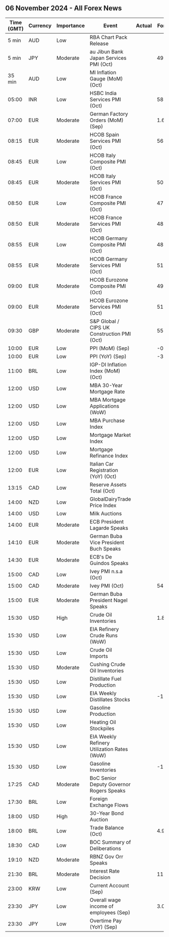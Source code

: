 ## 06 November 2024 - All Forex News

| Time (GMT) | Currency | Importance | Event | Actual | Forecast | Previous |
|------|----------|------------|-------|--------|----------|----------|
| 5 min | AUD | Low | RBA Chart Pack Release |  |  |  |
| 5 min | JPY | Moderate | au Jibun Bank Japan Services PMI (Oct) |  | 49.3 | 53.1 |
| 35 min | AUD | Low | MI Inflation Gauge (MoM) (Oct) |  |  | 0.1% |
| 05:00 | INR | Low | HSBC India Services PMI (Oct) |  | 58.3 | 57.7 |
| 07:00 | EUR | Moderate | German Factory Orders (MoM) (Sep) |  | 1.6% | -5.8% |
| 08:15 | EUR | Moderate | HCOB Spain Services PMI (Oct) |  | 56.6 | 57.0 |
| 08:45 | EUR | Low | HCOB Italy Composite PMI (Oct) |  |  | 49.7 |
| 08:45 | EUR | Moderate | HCOB Italy Services PMI (Oct) |  | 50.3 | 50.5 |
| 08:50 | EUR | Low | HCOB France Composite PMI (Oct) |  | 47.3 | 48.6 |
| 08:50 | EUR | Moderate | HCOB France Services PMI (Oct) |  | 48.3 | 49.6 |
| 08:55 | EUR | Low | HCOB Germany Composite PMI (Oct) |  | 48.4 | 47.5 |
| 08:55 | EUR | Moderate | HCOB Germany Services PMI (Oct) |  | 51.4 | 50.6 |
| 09:00 | EUR | Moderate | HCOB Eurozone Composite PMI (Oct) |  | 49.7 | 49.6 |
| 09:00 | EUR | Moderate | HCOB Eurozone Services PMI (Oct) |  | 51.2 | 51.4 |
| 09:30 | GBP | Moderate | S&P Global / CIPS UK Construction PMI (Oct) |  | 55.3 | 57.2 |
| 10:00 | EUR | Low | PPI (MoM) (Sep) |  | -0.5% | 0.6% |
| 10:00 | EUR | Low | PPI (YoY) (Sep) |  | -3.5% | -2.3% |
| 11:00 | BRL | Low | IGP-DI Inflation Index (MoM) (Oct) |  |  | 1.03% |
| 12:00 | USD | Low | MBA 30-Year Mortgage Rate |  |  | 6.73% |
| 12:00 | USD | Low | MBA Mortgage Applications (WoW) |  |  | -0.1% |
| 12:00 | USD | Low | MBA Purchase Index |  |  | 137.8 |
| 12:00 | USD | Low | Mortgage Market Index |  |  | 214.5 |
| 12:00 | USD | Low | Mortgage Refinance Index |  |  | 630.0 |
| 12:00 | EUR | Low | Italian Car Registration (YoY) (Oct) |  |  | -10.7% |
| 13:15 | CAD | Low | Reserve Assets Total (Oct) |  |  | 128.1B |
| 14:00 | NZD | Low | GlobalDairyTrade Price Index |  |  | -0.3% |
| 14:00 | USD | Low | Milk Auctions |  |  | 3,852.0 |
| 14:00 | EUR | Moderate | ECB President Lagarde Speaks |  |  |  |
| 14:10 | EUR | Moderate | German Buba Vice President Buch Speaks |  |  |  |
| 14:30 | EUR | Moderate | ECB's De Guindos Speaks |  |  |  |
| 15:00 | CAD | Low | Ivey PMI n.s.a (Oct) |  |  | 54.5 |
| 15:00 | CAD | Moderate | Ivey PMI (Oct) |  | 54.2 | 53.1 |
| 15:00 | EUR | Moderate | German Buba President Nagel Speaks |  |  |  |
| 15:30 | USD | High | Crude Oil Inventories |  | 1.800M | -0.515M |
| 15:30 | USD | Low | EIA Refinery Crude Runs (WoW) |  |  | -0.031M |
| 15:30 | USD | Low | Crude Oil Imports |  |  | -0.605M |
| 15:30 | USD | Moderate | Cushing Crude Oil Inventories |  |  | 0.681M |
| 15:30 | USD | Low | Distillate Fuel Production |  |  | -0.148M |
| 15:30 | USD | Low | EIA Weekly Distillates Stocks |  | -1.500M | -0.977M |
| 15:30 | USD | Low | Gasoline Production |  |  | -0.259M |
| 15:30 | USD | Low | Heating Oil Stockpiles |  |  | 0.571M |
| 15:30 | USD | Low | EIA Weekly Refinery Utilization Rates (WoW) |  |  | -0.4% |
| 15:30 | USD | Low | Gasoline Inventories |  | -1.650M | -2.707M |
| 17:25 | CAD | Moderate | BoC Senior Deputy Governor Rogers Speaks |  |  |  |
| 17:30 | BRL | Low | Foreign Exchange Flows |  |  | -1.672B |
| 18:00 | USD | High | 30-Year Bond Auction |  |  | 4.389% |
| 18:00 | BRL | Low | Trade Balance (Oct) |  | 4.98B | 5.36B |
| 18:30 | CAD | Low | BOC Summary of Deliberations |  |  |  |
| 19:10 | NZD | Moderate | RBNZ Gov Orr Speaks |  |  |  |
| 21:30 | BRL | Moderate | Interest Rate Decision |  | 11.25% | 10.75% |
| 23:00 | KRW | Low | Current Account (Sep) |  |  | 6.60B |
| 23:30 | JPY | Low | Overall wage income of employees (Sep) |  | 3.0% | 2.8% |
| 23:30 | JPY | Low | Overtime Pay (YoY) (Sep) |  |  | 1.70% |
